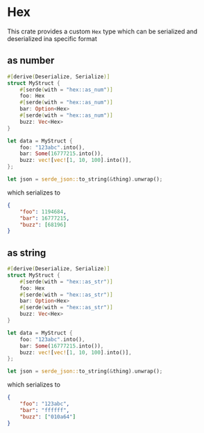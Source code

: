 # Hex

This crate provides a custom `Hex` type which can be serialized and deserialized ina  specific format

## as number

```rust
#[derive(Deserialize, Serialize)]
struct MyStruct {
    #[serde(with = "hex::as_num")]
    foo: Hex
    #[serde(with = "hex::as_num")]
    bar: Option<Hex>
    #[serde(with = "hex::as_num")]
    buzz: Vec<Hex>
}

let data = MyStruct {
    foo: "123abc".into(),
    bar: Some(16777215.into()),
    buzz: vec![vec![1, 10, 100].into()],
};

let json = serde_json::to_string(&thing).unwrap();
```

which serializes to

```json
{
    "foo": 1194684,
    "bar": 16777215,
    "buzz": [68196]
}
```

## as string

```rust
#[derive(Deserialize, Serialize)]
struct MyStruct {
    #[serde(with = "hex::as_str")]
    foo: Hex
    #[serde(with = "hex::as_str")]
    bar: Option<Hex>
    #[serde(with = "hex::as_str")]
    buzz: Vec<Hex>
}

let data = MyStruct {
    foo: "123abc".into(),
    bar: Some(16777215.into()),
    buzz: vec![vec![1, 10, 100].into()],
};

let json = serde_json::to_string(&thing).unwrap();
```

which serializes to

```json
{
    "foo": "123abc",
    "bar": "ffffff",
    "buzz": ["010a64"]
}
```